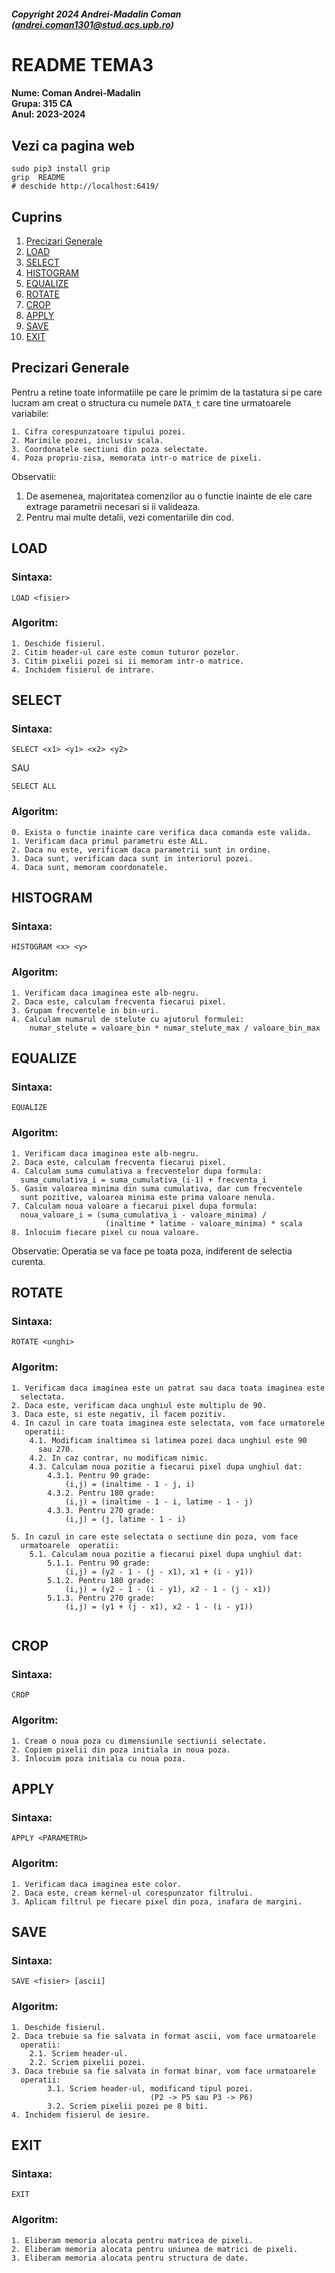 ##### Copyright 2024 Andrei-Madalin Coman (andrei.coman1301@stud.acs.upb.ro)

# README TEMA3

#### Nume: Coman Andrei-Madalin<br>Grupa: 315 CA<br>Anul: 2023-2024

## Vezi ca pagina web

```
sudo pip3 install grip
grip  README
# deschide http://localhost:6419/
```

## Cuprins

1. [Precizari Generale](#precizari-generale)
2. [LOAD](#load)
3. [SELECT](#select)
4. [HISTOGRAM](#histogram)
5. [EQUALIZE](#equalize)
6. [ROTATE](#rotate)
7. [CROP](#crop)
8. [APPLY](#apply)
9. [SAVE](#save)
10. [EXIT](#exit)

## Precizari Generale

Pentru a retine toate informatiile pe care le primim de la tastatura si pe
care lucram am creat o structura cu numele `DATA_t` care tine urmatoarele
variabile:

```
1. Cifra corespunzatoare tipului pozei.
2. Marimile pozei, inclusiv scala.
3. Coordonatele sectiuni din poza selectate.
4. Poza propriu-zisa, memorata intr-o matrice de pixeli.
```

Observatii:
1. De asemenea, majoritatea comenzilor au o functie inainte de ele care extrage
   parametrii necesari si ii valideaza.
2. Pentru mai multe detalii, vezi comentariile din cod.

## LOAD

### Sintaxa:

```
LOAD <fisier>
```

### Algoritm:

```
1. Deschide fisierul.
2. Citim header-ul care este comun tuturor pozelor.
3. Citim pixelii pozei si ii memoram intr-o matrice.
4. Inchidem fisierul de intrare.
```

## SELECT

### Sintaxa:

```
SELECT <x1> <y1> <x2> <y2>
```

SAU

```
SELECT ALL
```

### Algoritm:

```
0. Exista o functie inainte care verifica daca comanda este valida.
1. Verificam daca primul parametru este ALL.
2. Daca nu este, verificam daca parametrii sunt in ordine.
3. Daca sunt, verificam daca sunt in interiorul pozei.
4. Daca sunt, memoram coordonatele.
```

## HISTOGRAM

### Sintaxa:

```
HISTOGRAM <x> <y>
```

### Algoritm:

```
1. Verificam daca imaginea este alb-negru.
2. Daca este, calculam frecventa fiecarui pixel.
3. Grupam frecventele in bin-uri.
4. Calculam numarul de stelute cu ajutorul formulei:
    numar_stelute = valoare_bin * numar_stelute_max / valoare_bin_max
```

## EQUALIZE

### Sintaxa:

```
EQUALIZE
```

### Algoritm:

```
1. Verificam daca imaginea este alb-negru.
2. Daca este, calculam frecventa fiecarui pixel.
4. Calculam suma cumulativa a frecventelor dupa formula:
  suma_cumulativa_i = suma_cumulativa_(i-1) + frecventa_i
5. Gasim valoarea minima din suma cumulativa, dar cum frecventele  
  sunt pozitive, valoarea minima este prima valoare nenula.
7. Calculam noua valoare a fiecarui pixel dupa formula:
  noua_valoare_i = (suma_cumulativa_i - valoare_minima) / 
                     (inaltime * latime - valoare_minima) * scala
8. Inlocuim fiecare pixel cu noua valoare.
```

Observatie: Operatia se va face pe toata poza, indiferent de selectia curenta.

## ROTATE

### Sintaxa:

```
ROTATE <unghi>
```

### Algoritm:

```
1. Verificam daca imaginea este un patrat sau daca toata imaginea este
  selectata.
2. Daca este, verificam daca unghiul este multiplu de 90.
3. Daca este, si este negativ, il facem pozitiv.
4. In cazul in care toata imaginea este selectata, vom face urmatorele
   operatii:
    4.1. Modificam inaltimea si latimea pozei daca unghiul este 90 
      sau 270.
    4.2. In caz contrar, nu modificam nimic.
    4.3. Calculam noua pozitie a fiecarui pixel dupa unghiul dat:
        4.3.1. Pentru 90 grade:
            (i,j) = (inaltime - 1 - j, i)
        4.3.2. Pentru 180 grade:
            (i,j) = (inaltime - 1 - i, latime - 1 - j)
        4.3.3. Pentru 270 grade:
            (i,j) = (j, latime - 1 - i)
       
5. In cazul in care este selectata o sectiune din poza, vom face 
  urmatoarele  operatii:
    5.1. Calculam noua pozitie a fiecarui pixel dupa unghiul dat:
        5.1.1. Pentru 90 grade:
            (i,j) = (y2 - 1 - (j - x1), x1 + (i - y1))
        5.1.2. Pentru 180 grade:
            (i,j) = (y2 - 1 - (i - y1), x2 - 1 - (j - x1))
        5.1.3. Pentru 270 grade:
            (i,j) = (y1 + (j - x1), x2 - 1 - (i - y1))
    
```

## CROP

### Sintaxa:

```
CROP
```

### Algoritm:

```
1. Cream o noua poza cu dimensiunile sectiunii selectate.
2. Copiem pixelii din poza initiala in noua poza.
3. Inlocuim poza initiala cu noua poza.
```

## APPLY

### Sintaxa:

```
APPLY <PARAMETRU>
```

### Algoritm:

```
1. Verificam daca imaginea este color.
2. Daca este, cream kernel-ul corespunzator filtrului.
3. Aplicam filtrul pe fiecare pixel din poza, inafara de margini.
```

## SAVE

### Sintaxa:

```
SAVE <fisier> [ascii]
```

### Algoritm:

```
1. Deschide fisierul.
2. Daca trebuie sa fie salvata in format ascii, vom face urmatoarele
  operatii:
    2.1. Scriem header-ul.
    2.2. Scriem pixelii pozei.
3. Daca trebuie sa fie salvata in format binar, vom face urmatoarele
  operatii:
        3.1. Scriem header-ul, modificand tipul pozei.
                               (P2 -> P5 sau P3 -> P6)
        3.2. Scriem pixelii pozei pe 8 biti.
4. Inchidem fisierul de iesire.
```

## EXIT

### Sintaxa:

```
EXIT
```

### Algoritm:

```
1. Eliberam memoria alocata pentru matricea de pixeli.
2. Eliberam memoria alocata pentru uniunea de matrici de pixeli.
3. Eliberam memoria alocata pentru structura de date.
```
